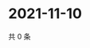 # 2021-11-10

共 0 条

<!-- BEGIN WEIBO -->
<!-- 最后更新时间 Wed Nov 10 2021 01:20:28 GMT+0800 (China Standard Time) -->

<!-- END WEIBO -->
